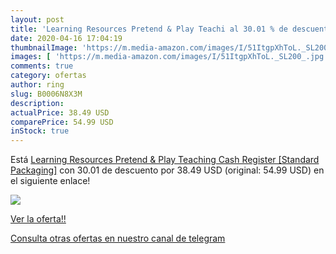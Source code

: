 ```yaml
---
layout: post
title: 'Learning Resources Pretend & Play Teachi al 30.01 % de descuento'
date: 2020-04-16 17:04:19
thumbnailImage: 'https://m.media-amazon.com/images/I/51ItgpXhToL._SL200_.jpg'
images: [ 'https://m.media-amazon.com/images/I/51ItgpXhToL._SL200_.jpg' ]
comments: true
category: ofertas
author: ring
slug: B0006N8X3M
description:
actualPrice: 38.49 USD
comparePrice: 54.99 USD
inStock: true
---
```


Está [Learning Resources Pretend & Play Teaching Cash Register [Standard Packaging]](https://www.amazon.com/dp/B0006N8X3M/?tag=redken08-20) con 30.01 de descuento por 38.49 USD (original: 54.99 USD) en el siguiente enlace!

[![](https://m.media-amazon.com/images/I/51ItgpXhToL._SL200_.jpg)](https://www.amazon.com/dp/B0006N8X3M/?tag=redken08-20)

[Ver la oferta!!](https://www.amazon.com/dp/B0006N8X3M/?tag=redken08-20)

[Consulta otras ofertas en nuestro canal de telegram](https://t.me/s/ofertas25)
